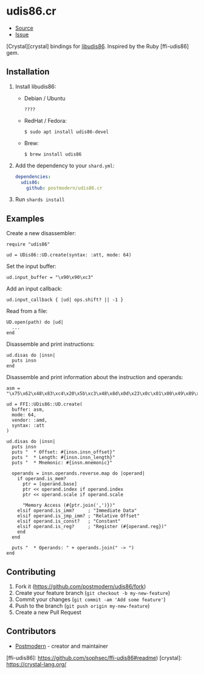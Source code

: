# udis86.cr

* [Source](http://github.com/postmodern/crystal-udis86/)
* [Issue](http://github.com/postmodern/crystal-udis86/)

[Crystal][crystal] bindings for [libudis86]. Inspired by the Ruby [ffi-udis86] gem.

## Installation

1. Install libudis86:

   * Debian / Ubuntu

         ????

   * RedHat / Fedora:

         $ sudo apt install udis86-devel

   * Brew:

         $ brew install udis86

2. Add the dependency to your `shard.yml`:

   ```yaml
   dependencies:
     udis86:
       github: postmodern/udis86.cr
   ```

3. Run `shards install`

## Examples

Create a new disassembler:

```crystal
require "udis86"

ud = UDis86::UD.create(syntax: :att, mode: 64)
```

Set the input buffer:

```crystal
ud.input_buffer = "\x90\x90\xc3"
```

Add an input callback:

```crystal
ud.input_callback { |ud| ops.shift? || -1 }
```

Read from a file:

```crystal
UD.open(path) do |ud|
  ...
end
```

Disassemble and print instructions:

```crystal
ud.disas do |insn|
  puts insn
end
```

Disassemble and print information about the instruction and operands:

```crystal
asm = "\x75\x62\x48\x83\xc4\x20\x5b\xc3\x48\x8d\x0d\x23\x0c\x01\x00\x49\x89\xf0"
    
ud = FFI::UDis86::UD.create(
  buffer: asm,
  mode: 64,
  vendor: :amd,
  syntax: :att
)
    
ud.disas do |insn|
  puts insn
  puts "  * Offset: #{insn.insn_offset}"
  puts "  * Length: #{insn.insn_length}"
  puts "  * Mnemonic: #{insn.mnemonic}"
    
  operands = insn.operands.reverse.map do |operand|
    if operand.is_mem?
      ptr = [operand.base]
      ptr << operand.index if operand.index
      ptr << operand.scale if operand.scale
    
      "Memory Access (#{ptr.join(',')})"
    elsif operand.is_imm?     ; "Immediate Data"
    elsif operand.is_jmp_imm? ; "Relative Offset"
    elsif operand.is_const?   ; "Constant"
    elsif operand.is_reg?     ; "Register (#{operand.reg})"
    end
  end
    
  puts "  * Operands: " + operands.join(" -> ")
end
```

## Contributing

1. Fork it (<https://github.com/postmodern/udis86/fork>)
2. Create your feature branch (`git checkout -b my-new-feature`)
3. Commit your changes (`git commit -am 'Add some feature'`)
4. Push to the branch (`git push origin my-new-feature`)
5. Create a new Pull Request

## Contributors

- [Postmodern](https://github.com/postmodern) - creator and maintainer

[libudis86]: http://udis86.sourceforge.net/
[ffi-udis86]: https://github.com/sophsec/ffi-udis86#readme)
[crystal]: https://crystal-lang.org/
